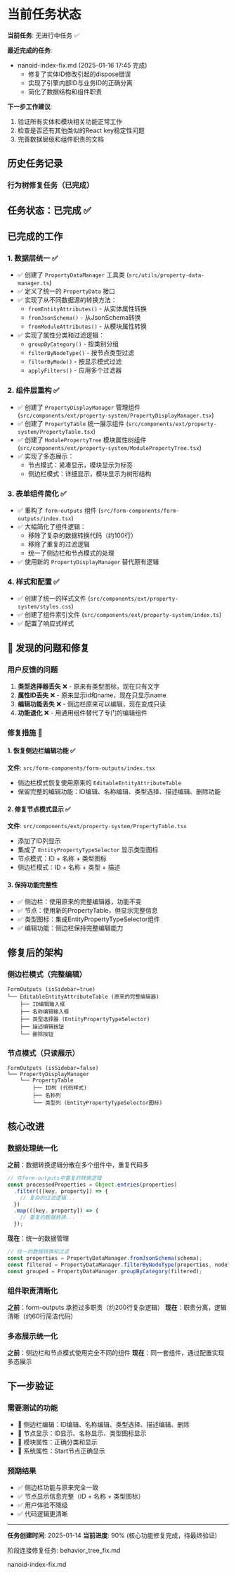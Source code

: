 # 当前任务状态

**当前任务**: 无进行中任务 ✅

**最近完成的任务**:
- nanoid-index-fix.md (2025-01-16 17:45 完成)
  - 修复了实体ID修改引起的dispose错误
  - 实现了引擎内部ID与业务ID的正确分离
  - 简化了数据结构和组件职责

**下一步工作建议**:
1. 验证所有实体和模块相关功能正常工作
2. 检查是否还有其他类似的React key稳定性问题
3. 完善数据层级和组件职责的文档

## 历史任务记录

### 行为树修复任务（已完成）

## 任务状态：已完成 ✅

## 已完成的工作

### 1. 数据层统一 ✅
- ✅ 创建了 `PropertyDataManager` 工具类 (`src/utils/property-data-manager.ts`)
- ✅ 定义了统一的 `PropertyData` 接口
- ✅ 实现了从不同数据源的转换方法：
  - `fromEntityAttributes()` - 从实体属性转换
  - `fromJsonSchema()` - 从JsonSchema转换
  - `fromModuleAttributes()` - 从模块属性转换
- ✅ 实现了属性分类和过滤逻辑：
  - `groupByCategory()` - 按类别分组
  - `filterByNodeType()` - 按节点类型过滤
  - `filterByMode()` - 按显示模式过滤
  - `applyFilters()` - 应用多个过滤器

### 2. 组件层重构 ✅
- ✅ 创建了 `PropertyDisplayManager` 管理组件 (`src/components/ext/property-system/PropertyDisplayManager.tsx`)
- ✅ 创建了 `PropertyTable` 统一展示组件 (`src/components/ext/property-system/PropertyTable.tsx`)
- ✅ 创建了 `ModulePropertyTree` 模块属性树组件 (`src/components/ext/property-system/ModulePropertyTree.tsx`)
- ✅ 实现了多态展示：
  - 节点模式：紧凑显示，模块显示为标签
  - 侧边栏模式：详细显示，模块显示为树形结构

### 3. 表单组件简化 ✅
- ✅ 重构了 `form-outputs` 组件 (`src/form-components/form-outputs/index.tsx`)
- ✅ 大幅简化了组件逻辑：
  - 移除了复杂的数据转换代码（约100行）
  - 移除了重复的过滤逻辑
  - 统一了侧边栏和节点模式的处理
- ✅ 使用新的 `PropertyDisplayManager` 替代原有逻辑

### 4. 样式和配置 ✅
- ✅ 创建了统一的样式文件 (`src/components/ext/property-system/styles.css`)
- ✅ 创建了组件索引文件 (`src/components/ext/property-system/index.ts`)
- ✅ 配置了响应式样式

## 🚨 发现的问题和修复

### 用户反馈的问题
1. **类型选择器丢失** ❌ - 原来有类型图标，现在只有文字
2. **属性ID丢失** ❌ - 原来显示id和name，现在只显示name
3. **编辑功能丢失** ❌ - 侧边栏原来可以编辑，现在变成只读
4. **功能退化** ❌ - 用通用组件替代了专门的编辑组件

### 修复措施 🔧

#### 1. 恢复侧边栏编辑功能 ✅
**文件**: `src/form-components/form-outputs/index.tsx`
- 侧边栏模式恢复使用原来的 `EditableEntityAttributeTable`
- 保留完整的编辑功能：ID编辑、名称编辑、类型选择、描述编辑、删除功能

#### 2. 修复节点模式显示 ✅
**文件**: `src/components/ext/property-system/PropertyTable.tsx`
- 添加了ID列显示
- 集成了 `EntityPropertyTypeSelector` 显示类型图标
- 节点模式：ID + 名称 + 类型图标
- 侧边栏模式：ID + 名称 + 类型 + 描述

#### 3. 保持功能完整性
- ✅ 侧边栏：使用原来的完整编辑器，功能不变
- ✅ 节点：使用新的PropertyTable，但显示完整信息
- ✅ 类型图标：集成EntityPropertyTypeSelector组件
- ✅ 编辑功能：侧边栏保持完整编辑能力

## 修复后的架构

### 侧边栏模式（完整编辑）
```
FormOutputs (isSidebar=true)
└── EditableEntityAttributeTable (原来的完整编辑器)
    ├── ID编辑输入框
    ├── 名称编辑输入框
    ├── 类型选择器 (EntityPropertyTypeSelector)
    ├── 描述编辑按钮
    └── 删除按钮
```

### 节点模式（只读展示）
```
FormOutputs (isSidebar=false)
└── PropertyDisplayManager
    └── PropertyTable
        ├── ID列 (代码样式)
        ├── 名称列
        └── 类型列 (EntityPropertyTypeSelector图标)
```

## 核心改进

### 数据处理统一化
**之前**：数据转换逻辑分散在多个组件中，重复代码多
```typescript
// 在form-outputs中重复的转换逻辑
const processedProperties = Object.entries(properties)
  .filter(([key, property]) => {
    // 复杂的过滤逻辑...
  })
  .map(([key, property]) => {
    // 重复的数据转换...
  });
```

**现在**：统一的数据管理
```typescript
// 统一的数据转换和过滤
const properties = PropertyDataManager.fromJsonSchema(schema);
const filtered = PropertyDataManager.filterByNodeType(properties, nodeType);
const grouped = PropertyDataManager.groupByCategory(filtered);
```

### 组件职责清晰化
**之前**：form-outputs 承担过多职责（约200行复杂逻辑）
**现在**：职责分离，逻辑清晰（约60行简洁代码）

### 多态展示统一化
**之前**：侧边栏和节点模式使用完全不同的组件
**现在**：同一套组件，通过配置实现多态展示

## 下一步验证

### 需要测试的功能
- 🔄 侧边栏编辑：ID编辑、名称编辑、类型选择、描述编辑、删除
- 🔄 节点显示：ID显示、名称显示、类型图标显示
- 🔄 模块属性：正确分类和显示
- 🔄 系统属性：Start节点正确显示

### 预期结果
- ✅ 侧边栏功能与原来完全一致
- ✅ 节点显示信息完整（ID + 名称 + 类型图标）
- ✅ 用户体验不降级
- ✅ 代码逻辑更清晰

---
**任务创建时间**: 2025-01-14
**当前进度**: 90% (核心功能修复完成，待最终验证)

阶段连接修复任务: behavior_tree_fix.md

nanoid-index-fix.md
